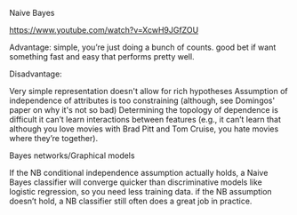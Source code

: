 Naive Bayes

https://www.youtube.com/watch?v=XcwH9JGfZOU

Advantage:
simple, you’re just doing a bunch of counts.
good bet if want something fast and easy that performs pretty well.
 
Disadvantage:
 
Very simple representation doesn't allow for rich hypotheses
Assumption of independence of attributes is too constraining (although, see Domingos' paper on why it's not so bad)
Determining the topology of dependence is difficult
it can’t learn interactions between features (e.g., it can’t learn that although you love movies with Brad Pitt and Tom Cruise, you hate movies where they’re together).
 
Bayes networks/Graphical models
 
If the NB conditional independence assumption actually holds, a Naive Bayes classifier will converge quicker than discriminative models like logistic regression, so you need less training data.
if the NB assumption doesn’t hold, a NB classifier still often does a great job in practice.
